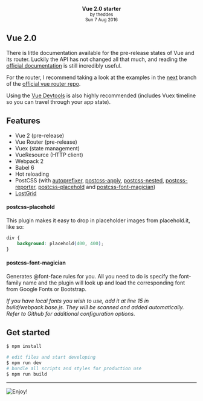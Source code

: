 <p style="text-align:center">
    <center>
        <strong>Vue 2.0 starter</strong><br>
        <small>by theddes<br>Sun 7 Aug 2016</small>
    </center>
</p>

## Vue 2.0

There is little documentation available for the pre-release states of Vue and its router. Luckily the API has not changed all that much, and reading the [official documentation](https://vuejs.org/api/) is still incredibly useful.

For the router, I recommend taking a look at the examples in the [next](https://github.com/vuejs/vue-router/tree/next) branch of the [official vue router repo](https://github.com/vuejs/vue-router).

Using the [Vue Devtools](https://github.com/vuejs/vue-devtools) is also highly recommended (includes Vuex timeline so you can travel through your app state).

## Features

- Vue 2 (pre-release)
- Vue Router (pre-release)
- Vuex (state management)
- VueResource (HTTP client)
- Webpack 2
- Babel 6
- Hot reloading
- PostCSS (with [autoprefixer](https://github.com/postcss/autoprefixer), [postcss-apply](https://github.com/pascalduez/postcss-apply), [postcss-nested](https://github.com/postcss/postcss-nested), [postcss-reporter](https://github.com/postcss/postcss-reporter), [postcss-placehold](https://github.com/awayken/postcss-placehold) and [postcss-font-magician](https://github.com/jonathantneal/postcss-font-magician))
- [LostGrid](https://github.com/peterramsing/lost)

#### postcss-placehold
This plugin makes it easy to drop in placeholder images from placehold.it, like so:
```css
div {
    background: placehold(400, 400);
}
```

#### postcss-font-magician
Generates @font-face rules for you.
All you need to do is specify the font-family name and the plugin will look up and load the corresponding font from Google Fonts or Bootstrap.

_If you have local fonts you wish to use, add it at line 15 in build/webpack.base.js. They will be scanned and added automatically.
Refer to Github for additional configuration options._

## Get started

```bash
$ npm install

# edit files and start developing
$ npm run dev
# bundle all scripts and styles for production use
$ npm run build
```

---

![](https://i.imgur.com/9XCIaET.jpg "Enjoy!")